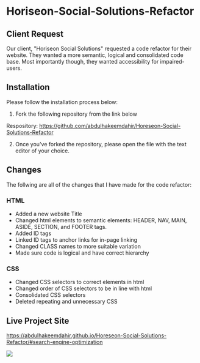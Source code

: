 # Horiseon-Social-Solutions-Refactor

## Client Request

Our client, "Horiseon Social Solutions" requested a code refactor for their website. They wanted a more semantic, logical and consolidated code base. Most importantly though, they wanted accessibility for impaired-users.

## Installation

Please follow the installation process below:

1. Fork the following repository from the link below

Respository: https://github.com/abdulhakeemdahir/Horeseon-Social-Solutions-Refactor

2. Once you've forked the repository, please open the file with the text editor of your choice.

## Changes

The follwing are all of the changes that I have made for the code refactor:

### HTML

- Added a new website Title
- Changed html elements to semantic elements: HEADER, NAV, MAIN, ASIDE, SECTION, and FOOTER tags.
- Added ID tags
- Linked ID tags to anchor links for in-page linking
- Changed CLASS names to more suitable variation
- Made sure code is logical and have correct hierarchy

### CSS

- Changed CSS selectors to correct elements in html
- Changed order of CSS selectors to be in line with html
- Consolidated CSS selectors
- Deleted repeating and unnecessary CSS

## Live Project Site

https://abdulhakeemdahir.github.io/Horeseon-Social-Solutions-Refactor/#search-engine-optimization

![](assets/readme-images/horiseon_refactor.png)

